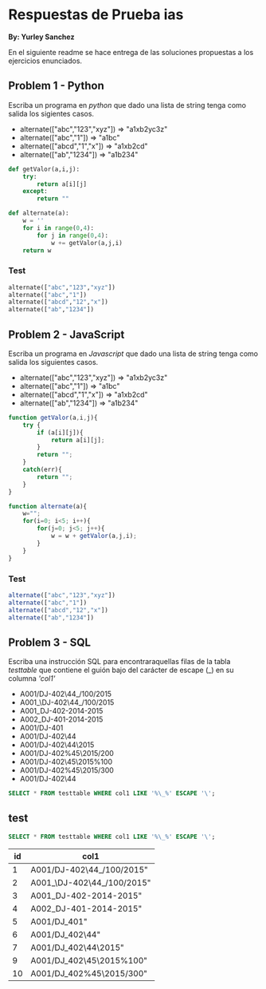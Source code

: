 # Respuestas de Prueba ias
**By: Yurley Sanchez**

En el siguiente readme se hace entrega de las soluciones propuestas a los ejercicios enunciados. 


## Problem 1 - Python
Escriba un programa en *python* que dado una lista de string tenga como salida los sigientes casos.

- alternate(["abc","123","xyz"]) => "a1xb2yc3z"
- alternate(["abc","1"]) => "a1bc"
- alternate(["abcd","1","x"]) => "a1xb2cd"
- alternate(["ab","1234"]) => "a1b234"

```python
def getValor(a,i,j):
    try:
        return a[i][j]
    except:
        return ""

def alternate(a):
    w = ''
    for i in range(0,4):
        for j in range(0,4):
            w += getValor(a,j,i)
    return w
```
### Test


```python
alternate(["abc","123","xyz"])
alternate(["abc","1"])
alternate(["abcd","12","x"])
alternate(["ab","1234"])
```


## Problem 2 - JavaScript
Escriba un programa en *Javascript* que dado una lista de string tenga como salida los siguientes casos.

- alternate(["abc","123","xyz"]) => "a1xb2yc3z"
- alternate(["abc","1"]) => "a1bc"
- alternate(["abcd","1","x"]) => "a1xb2cd"
- alternate(["ab","1234"]) => "a1b234"

```javascript
function getValor(a,i,j){
    try {
        if (a[i][j]){
            return a[i][j];
        }
        return "";
    }
    catch(err){
        return "";
    }
}

function alternate(a){
    w="";
    for(i=0; i<5; i++){
        for(j=0; j<5; j++){
            w = w + getValor(a,j,i);
        }
    }
}
```
### Test


```javascript
alternate(["abc","123","xyz"])
alternate(["abc","1"])
alternate(["abcd","12","x"])
alternate(["ab","1234"])
```

## Problem 3 - SQL
Escriba una instrucción SQL para encontraraquellas filas de la tabla *testtable* que contiene el guión bajo del carácter de escape (_) en su columna *'col1'*

- A001/DJ-402\44_/100/2015
- A001_\DJ-402\44_/100/2015
- A001_DJ-402-2014-2015
- A002_DJ-401-2014-2015
- A001/DJ-401
- A001/DJ-402\44
- A001/DJ-402\44\2015
- A001/DJ-402%45\2015/200
- A001/DJ-402\45\2015%100
- A001/DJ-402%45\2015/300
- A001/DJ-402\44

```sql
SELECT * FROM testtable WHERE col1 LIKE '%\_%' ESCAPE '\';
```

## test
```sql
SELECT * FROM testtable WHERE col1 LIKE '%\_%' ESCAPE '\';
```

| id     | col1    | 
| --------|---------|
| 1 | A001/DJ-402\44_/100/2015" |
| 2 | A001_\DJ-402\44_/100/2015" |
| 3 | A001_DJ-402-2014-2015" |
| 4 | A002_DJ-401-2014-2015" |
| 5 | A001/DJ_401" |
| 6 | A001/DJ_402\44" |
| 7 | A001/DJ_402\44\2015" |
| 9 | A001/DJ_402\45\2015%100" |
| 10 | A001/DJ_402%45\2015/300" |
